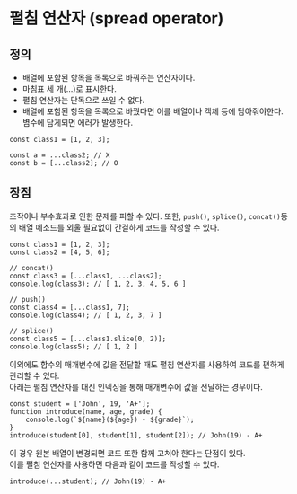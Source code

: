 # 펼침 연산자 (spread operator)

## 정의

- 배열에 포함된 항목을 목록으로 바꿔주는 연산자이다.
- 마침표 세 개(...)로 표시한다.
- 펼침 연산자는 단독으로 쓰일 수 없다.
- 배열에 포함된 항목을 목록으로 바꿨다면 이를 배열이나 객체 등에 담아줘야한다. 볌수에 담게되면 에러가 발생한다.

```JS
const class1 = [1, 2, 3];

const a = ...class2; // X
const b = [...class2]; // O

```

## 장점

조작이나 부수효과로 인한 문제를 피할 수 있다. 또한, `push()`, `splice()`, `concat()`등의 배열 메소드를 외울 필요없이 간결하게 코드를 작성할 수 있다.

```JS
const class1 = [1, 2, 3];
const class2 = [4, 5, 6];

// concat()
const class3 = [...class1, ...class2];
console.log(class3); // [ 1, 2, 3, 4, 5, 6 ]

// push()
const class4 = [...class1, 7];
console.log(class4); // [ 1, 2, 3, 7 ]

// splice()
const class5 = [...class1.slice(0, 2)];
console.log(class5); // [ 1, 2 ]

```

이외에도 함수의 매개변수에 값을 전달할 때도 펼침 연산자를 사용하여 코드를 편하게 관리할 수 있다.  
아래는 펼침 연산자를 대신 인덱싱을 통해 매개변수에 값을 전달하는 경우이다.

```JS
const student = ['John', 19, 'A+'];
function introduce(name, age, grade) {
    console.log(`${name}(${age}) - ${grade}`);
}
introduce(student[0], student[1], student[2]); // John(19) - A+

```

이 경우 원본 배열이 변경되면 코드 또한 함께 고쳐야 한다는 단점이 있다.  
이를 펼침 연산자를 사용하면 다음과 같이 코드를 작성할 수 있다.

```JS
introduce(...student); // John(19) - A+
```
